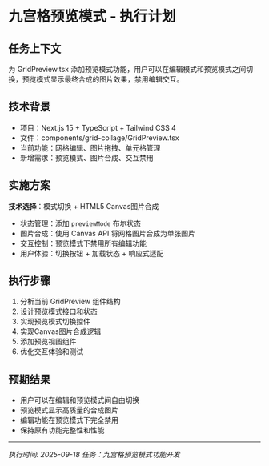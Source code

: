 # 九宫格预览模式 - 执行计划

## 任务上下文
为 GridPreview.tsx 添加预览模式功能，用户可以在编辑模式和预览模式之间切换，预览模式显示最终合成的图片效果，禁用编辑交互。

## 技术背景
- 项目：Next.js 15 + TypeScript + Tailwind CSS 4
- 文件：components/grid-collage/GridPreview.tsx
- 当前功能：网格编辑、图片拖拽、单元格管理
- 新增需求：预览模式、图片合成、交互禁用

## 实施方案
**技术选择**：模式切换 + HTML5 Canvas图片合成
- 状态管理：添加 `previewMode` 布尔状态
- 图片合成：使用 Canvas API 将网格图片合成为单张图片
- 交互控制：预览模式下禁用所有编辑功能
- 用户体验：切换按钮 + 加载状态 + 响应式适配

## 执行步骤
1. 分析当前 GridPreview 组件结构
2. 设计预览模式接口和状态
3. 实现预览模式切换控件
4. 实现Canvas图片合成逻辑
5. 添加预览视图组件
6. 优化交互体验和测试

## 预期结果
- 用户可以在编辑和预览模式间自由切换
- 预览模式显示高质量的合成图片
- 编辑功能在预览模式下完全禁用
- 保持原有功能完整性和性能

---
*执行时间: 2025-09-18*
*任务：九宫格预览模式功能开发*